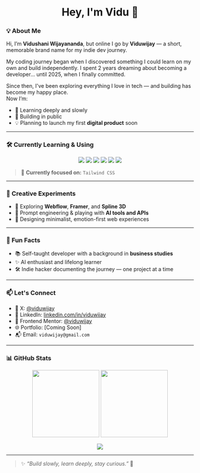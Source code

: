 <h1 align="center">Hey, I'm Vidu 👋</h1>

### 💡 About Me

Hi, I’m **Vidushani Wijayananda**, but online I go by **Viduwijay** — a short, memorable brand name for my indie dev journey.

My coding journey began when I discovered something I could learn on my own and build independently. I spent 2 years dreaming about becoming a developer... until 2025, when I finally committed.

Since then, I've been exploring everything I love in tech — and building has become my happy place.  
Now I’m:
- 🧠 Learning deeply and slowly
- 🚀 Building in public
- 💡 Planning to launch my first **digital product** soon

---

### 🛠️ Currently Learning & Using

<p align="center">
  <img src="https://img.shields.io/badge/HTML5-E34F26?style=for-the-badge&logo=html5&logoColor=white"/>
  <img src="https://img.shields.io/badge/CSS3-1572B6?style=for-the-badge&logo=css3&logoColor=white"/>
  <img src="https://img.shields.io/badge/JavaScript-F7DF1E?style=for-the-badge&logo=javascript&logoColor=black"/>
<!--   <img src="https://img.shields.io/badge/React-61DAFB?style=for-the-badge&logo=react&logoColor=black"/> -->
  <img src="https://img.shields.io/badge/Tailwind-06B6D4?style=for-the-badge&logo=tailwindcss&logoColor=white"/>
  <img src="https://img.shields.io/badge/Webflow-4353FF?style=for-the-badge&logo=webflow&logoColor=white"/>
<!--   <img src="https://img.shields.io/badge/Framer-black?style=for-the-badge&logo=framer&logoColor=white"/> -->
<!--   <img src="https://img.shields.io/badge/Figma-F24E1E?style=for-the-badge&logo=figma&logoColor=white"/> -->
  <img src="https://img.shields.io/badge/GitHub-181717?style=for-the-badge&logo=github&logoColor=white"/>
</p>

> 🧵 **Currently focused on:** `Tailwind CSS`

---

### 🎨 Creative Experiments

- 🎨 Exploring **Webflow**, **Framer**, and **Spline 3D**
- 🤖 Prompt engineering & playing with **AI tools and APIs**
- 🌱 Designing minimalist, emotion-first web experiences

---

### 📓 Fun Facts

- 📚 Self-taught developer with a background in **business studies**
- ✨ AI enthusiast and lifelong learner
- 🛠️ Indie hacker documenting the journey — one project at a time

---

### 📫 Let's Connect

- 🧠 X: [@viduwijay](https://x.com/viduwijay)  
- 💼 LinkedIn: [linkedin.com/in/viduwijay](https://linkedin.com/in/viduwijay)
- 🚀 Frontend Mentor: [@viduwijay](https://www.frontendmentor.io/profile/viduwijay)  
- 🌐 Portfolio: [Coming Soon]
- 📬 Email: `viduwijay@gmail.com`

---

### 📊 GitHub Stats

<p align="center">
  <img src="https://github-readme-stats.vercel.app/api?username=viduwijay&show_icons=true&theme=radical" height="180" />
  <img src="https://github-readme-stats.vercel.app/api/top-langs/?username=viduwijay&layout=compact&theme=radical" height="180" />
</p>

<p align="center">
  <img src="https://github-readme-streak-stats.herokuapp.com/?user=viduwijay&theme=radical&hide_border=false" />
</p>

---

> ✨ *“Build slowly, learn deeply, stay curious.”* 💭
